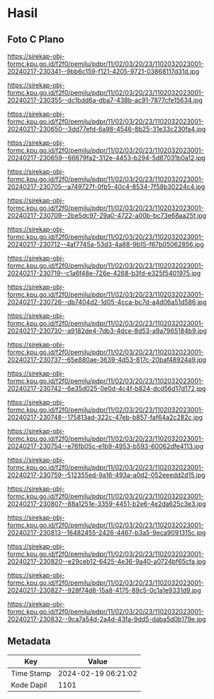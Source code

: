 # Hasil

## Foto C Plano

https://sirekap-obj-formc.kpu.go.id/f2f0/pemilu/pdpr/11/02/03/20/23/1102032023001-20240217-230341--9bb6c159-f121-4205-9721-03868117d31d.jpg

https://sirekap-obj-formc.kpu.go.id/f2f0/pemilu/pdpr/11/02/03/20/23/1102032023001-20240217-230355--dc1bdd6a-dba7-438b-ac91-7877cfe15634.jpg

https://sirekap-obj-formc.kpu.go.id/f2f0/pemilu/pdpr/11/02/03/20/23/1102032023001-20240217-230650--3dd77efd-6a98-4546-8b25-31e33c230fa4.jpg

https://sirekap-obj-formc.kpu.go.id/f2f0/pemilu/pdpr/11/02/03/20/23/1102032023001-20240217-230659--66679fa2-312e-4453-b294-5d87031b0a12.jpg

https://sirekap-obj-formc.kpu.go.id/f2f0/pemilu/pdpr/11/02/03/20/23/1102032023001-20240217-230705--a749727f-0fb5-40c4-8534-7f58b30224c4.jpg

https://sirekap-obj-formc.kpu.go.id/f2f0/pemilu/pdpr/11/02/03/20/23/1102032023001-20240217-230709--2be5dc97-29a0-4722-a00b-bc73e68aa25f.jpg

https://sirekap-obj-formc.kpu.go.id/f2f0/pemilu/pdpr/11/02/03/20/23/1102032023001-20240217-230712--4af7745a-53d3-4a88-9b15-f67b05062856.jpg

https://sirekap-obj-formc.kpu.go.id/f2f0/pemilu/pdpr/11/02/03/20/23/1102032023001-20240217-230719--c1a6f48e-726e-4268-b3fd-e325f5401975.jpg

https://sirekap-obj-formc.kpu.go.id/f2f0/pemilu/pdpr/11/02/03/20/23/1102032023001-20240217-230726--db7404d2-1d05-4cca-bc7d-a4d06a51d586.jpg

https://sirekap-obj-formc.kpu.go.id/f2f0/pemilu/pdpr/11/02/03/20/23/1102032023001-20240217-230730--a9182de4-7db3-4dce-8d53-a9a7965184b9.jpg

https://sirekap-obj-formc.kpu.go.id/f2f0/pemilu/pdpr/11/02/03/20/23/1102032023001-20240217-230737--65e880ae-3639-4d53-817c-20baf48924a9.jpg

https://sirekap-obj-formc.kpu.go.id/f2f0/pemilu/pdpr/11/02/03/20/23/1102032023001-20240217-230742--6e35d025-0e0d-4c4f-b824-dcd56d17d172.jpg

https://sirekap-obj-formc.kpu.go.id/f2f0/pemilu/pdpr/11/02/03/20/23/1102032023001-20240217-230748--175813ad-322c-47eb-b857-faf64a2c282c.jpg

https://sirekap-obj-formc.kpu.go.id/f2f0/pemilu/pdpr/11/02/03/20/23/1102032023001-20240217-230754--e76fb05c-e1b9-4953-b593-60062dfe4113.jpg

https://sirekap-obj-formc.kpu.go.id/f2f0/pemilu/pdpr/11/02/03/20/23/1102032023001-20240217-230759--512355ed-9a16-493a-a0d2-052eeedd2d15.jpg

https://sirekap-obj-formc.kpu.go.id/f2f0/pemilu/pdpr/11/02/03/20/23/1102032023001-20240217-230807--88a1251e-3359-4451-b2e6-4e2da625c3e3.jpg

https://sirekap-obj-formc.kpu.go.id/f2f0/pemilu/pdpr/11/02/03/20/23/1102032023001-20240217-230813--16482455-2426-4467-b3a5-9eca9091315c.jpg

https://sirekap-obj-formc.kpu.go.id/f2f0/pemilu/pdpr/11/02/03/20/23/1102032023001-20240217-230820--e29ceb12-6425-4e36-9a40-a0724bf65cfa.jpg

https://sirekap-obj-formc.kpu.go.id/f2f0/pemilu/pdpr/11/02/03/20/23/1102032023001-20240217-230827--928f74d8-15a8-4175-89c5-0c1a1e9331d9.jpg

https://sirekap-obj-formc.kpu.go.id/f2f0/pemilu/pdpr/11/02/03/20/23/1102032023001-20240217-230832--9ca7a54d-2a4d-43fa-9dd5-daba5d0b179e.jpg


## Metadata

| Key        | Value               |
| ---------- | ------------------- |
| Time Stamp | 2024-02-19 06:21:02 |
| Kode Dapil | 1101                |



